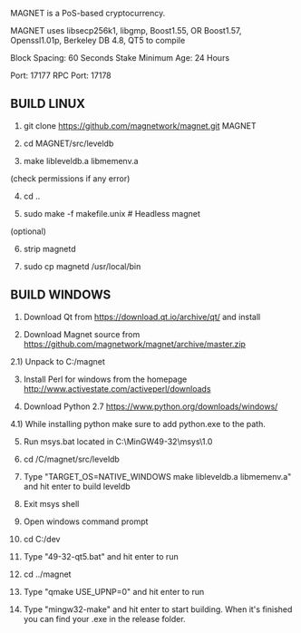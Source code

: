 
MAGNET is a PoS-based cryptocurrency.

MAGNET uses libsecp256k1,
			  libgmp,
			  Boost1.55,
			  OR Boost1.57,  
			  Openssl1.01p,
			  Berkeley DB 4.8,
			  QT5 to compile


Block Spacing: 60 Seconds
Stake Minimum Age: 24 Hours

Port: 17177
RPC Port: 17178


BUILD LINUX
-----------
1) git clone https://github.com/magnetwork/magnet.git MAGNET

2) cd MAGNET/src/leveldb

3) make libleveldb.a libmemenv.a

(check permissions if any error)

4) cd ..

5) sudo make -f makefile.unix            # Headless magnet

(optional)

6) strip magnetd

7) sudo cp magnetd /usr/local/bin




BUILD WINDOWS
-------------

1) Download Qt from https://download.qt.io/archive/qt/ and install

2) Download Magnet source from https://github.com/magnetwork/magnet/archive/master.zip 

2.1) Unpack to C:/magnet

3) Install Perl for windows from the homepage http://www.activestate.com/activeperl/downloads

4) Download Python 2.7 https://www.python.org/downloads/windows/

4.1) While installing python make sure to add python.exe to the path.

5) Run msys.bat located in C:\MinGW49-32\msys\1.0

6) cd /C/magnet/src/leveldb

7) Type "TARGET_OS=NATIVE_WINDOWS make libleveldb.a libmemenv.a" and hit enter to build leveldb

8) Exit msys shell

9) Open windows command prompt

10) cd C:/dev

11) Type "49-32-qt5.bat" and hit enter to run

12) cd ../magnet

13) Type "qmake USE_UPNP=0" and hit enter to run

14) Type "mingw32-make" and hit enter to start building. When it's finished you can find your .exe in the release folder.
